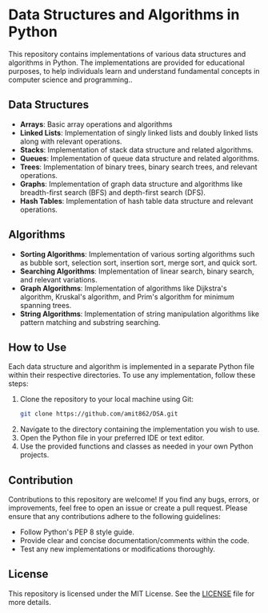 # Data Structures and Algorithms in Python

This repository contains implementations of various data structures and algorithms in Python. The implementations are provided for educational purposes, to help individuals learn and understand fundamental concepts in computer science and programming..

## Data Structures

- **Arrays**: Basic array operations and algorithms
- **Linked Lists**: Implementation of singly linked lists and doubly linked lists along with relevant operations.
- **Stacks**: Implementation of stack data structure and related algorithms.
- **Queues**: Implementation of queue data structure and related algorithms.
- **Trees**: Implementation of binary trees, binary search trees, and relevant operations.
- **Graphs**: Implementation of graph data structure and algorithms like breadth-first search (BFS) and depth-first search (DFS).
- **Hash Tables**: Implementation of hash table data structure and relevant operations.

## Algorithms

- **Sorting Algorithms**: Implementation of various sorting algorithms such as bubble sort, selection sort, insertion sort, merge sort, and quick sort.
- **Searching Algorithms**: Implementation of linear search, binary search, and relevant variations.
- **Graph Algorithms**: Implementation of algorithms like Dijkstra's algorithm, Kruskal's algorithm, and Prim's algorithm for minimum spanning trees.
- **String Algorithms**: Implementation of string manipulation algorithms like pattern matching and substring searching.

## How to Use

Each data structure and algorithm is implemented in a separate Python file within their respective directories. To use any implementation, follow these steps:

1. Clone the repository to your local machine using Git:
    ```bash
    git clone https://github.com/amit862/DSA.git
    ```
2. Navigate to the directory containing the implementation you wish to use.
3. Open the Python file in your preferred IDE or text editor.
4. Use the provided functions and classes as needed in your own Python projects.

## Contribution

Contributions to this repository are welcome! If you find any bugs, errors, or improvements, feel free to open an issue or create a pull request. Please ensure that any contributions adhere to the following guidelines:

- Follow Python's PEP 8 style guide.
- Provide clear and concise documentation/comments within the code.
- Test any new implementations or modifications thoroughly.

## License

This repository is licensed under the MIT License. See the [LICENSE](LICENSE) file for more details.
